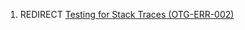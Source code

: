 1.  REDIRECT [Testing for Stack Traces
    (OTG-ERR-002)](Testing_for_Stack_Traces_\(OTG-ERR-002\) "wikilink")